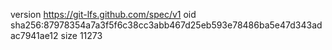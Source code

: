 version https://git-lfs.github.com/spec/v1
oid sha256:87978354a7a3f5f6c38cc3abb467d25eb593e78486ba5e47d343adac7941ae12
size 11273
